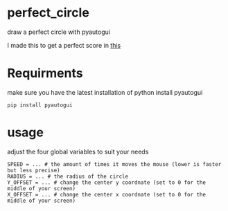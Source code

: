 # perfect_circle
draw a perfect circle with pyautogui

I made this to get a perfect score in [this](https://vole.wtf/perfect-circle/)
# Requirments
make sure you have the latest installation of python
install pyautogui
```
pip install pyautogui
```
# usage 
adjust the four global variables to suit your needs
```
SPEED = ... # the amount of times it moves the mouse (lower is faster but less precise)
RADIUS = ... # the radius of the circle
Y_OFFSET = ... # change the center y coordnate (set to 0 for the middle of your screen)
X_OFFSET = ... # change the center x coordnate (set to 0 for the middle of your screen)
```
